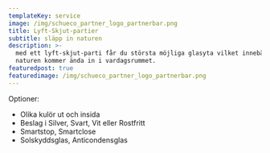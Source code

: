 ```yaml
---
templateKey: service
image: /img/schueco_partner_logo_partnerbar.png
title: Lyft-Skjut-partier
subtitle: släpp in naturen
description: >-
  med ett lyft-skjut-parti får du största möjliga glasyta vilket innebär att
  naturen kommer ända in i vardagsrummet.
featuredpost: true
featuredimage: /img/schueco_partner_logo_partnerbar.png
---
```

Optioner:

* Olika kulör ut och insida
* Beslag i Silver, Svart, Vit eller Rostfritt
* Smartstop, Smartclose
* Solskyddsglas, Anticondensglas